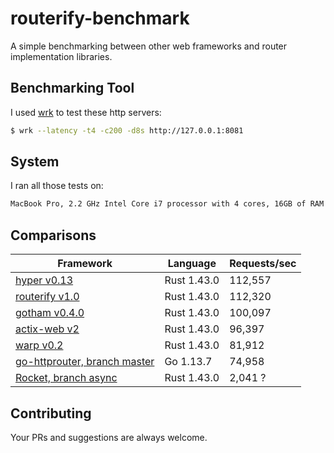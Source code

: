 # routerify-benchmark

A simple benchmarking between other web frameworks and router implementation libraries.

## Benchmarking Tool

I used [wrk](https://github.com/wg/wrk) to test these http servers:

```sh
$ wrk --latency -t4 -c200 -d8s http://127.0.0.1:8081
```

## System

I ran all those tests on:

```txt
MacBook Pro, 2.2 GHz Intel Core i7 processor with 4 cores, 16GB of RAM
```

## Comparisons

| Framework      | Language    | Requests/sec |
|----------------|-------------|--------------|
| [hyper v0.13](https://github.com/hyperium/hyper) | Rust 1.43.0 | 112,557 |
| [routerify v1.0](https://github.com/routerify/routerify) | Rust 1.43.0 | 112,320 |
| [gotham v0.4.0](https://github.com/gotham-rs/gotham) | Rust 1.43.0 | 100,097 |
| [actix-web v2](https://github.com/actix/actix-web) | Rust 1.43.0 | 96,397 |
| [warp v0.2](https://github.com/seanmonstar/warp) | Rust 1.43.0 | 81,912 |
| [go-httprouter, branch master](https://github.com/julienschmidt/httprouter) | Go 1.13.7 | 74,958 |
| [Rocket, branch async](https://github.com/SergioBenitez/Rocket) | Rust 1.43.0 | 2,041 ? |

## Contributing

Your PRs and suggestions are always welcome.
